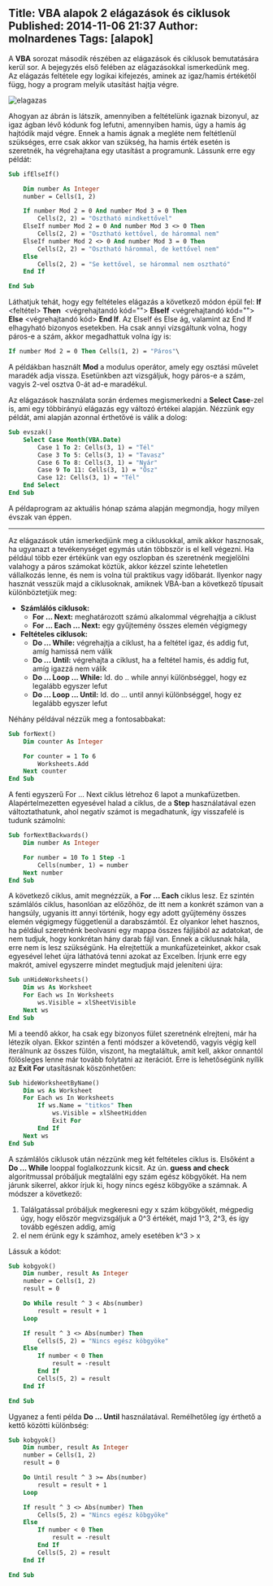 Title: VBA alapok 2 elágazások és ciklusok
Published: 2014-11-06 21:37
Author: molnardenes
Tags: [alapok]
---

A **VBA** sorozat második részében az elágazások és ciklusok
bemutatására kerül sor. A bejegyzés első felében az elágazásokkal
ismerkedünk meg. Az elágazás feltétele egy logikai kifejezés, aminek az
igaz/hamis értékétől függ, hogy a program melyik utasítást hajtja végre.

![elagazas](/assets/images/elagazas.png)

Ahogyan az ábrán is látszik, amennyiben a feltételünk igaznak bizonyul,
az igaz ágban lévő kódunk fog lefutni, amennyiben hamis, úgy a hamis ág
hajtódik majd végre. Ennek a hamis ágnak a megléte nem feltétlenül
szükséges, erre csak akkor van szükség, ha hamis érték esetén is
szeretnék, ha végrehajtana egy utasítást a programunk. Lássunk erre egy
példát:

```vb
Sub ifElseIf()

    Dim number As Integer
    number = Cells(1, 2)

    If number Mod 2 = 0 And number Mod 3 = 0 Then
        Cells(2, 2) = "Osztható mindkettővel"
    ElseIf number Mod 2 = 0 And number Mod 3 <> 0 Then
        Cells(2, 2) = "Osztható kettővel, de hárommal nem"
    ElseIf number Mod 2 <> 0 And number Mod 3 = 0 Then
        Cells(2, 2) = "Osztható hárommal, de kettővel nem"
    Else
        Cells(2, 2) = "Se kettővel, se hárommal nem osztható"
    End If

End Sub
```

Láthatjuk tehát, hogy egy feltételes elágazás a következő módon épül
fel: **If** <feltétel> **Then**  <végrehajtandó kód="">
**ElseIf** <végrehajtandó kód="">  **Else** <végrehajtandó
kód> **End If**. Az ElseIf és Else ág, valamint az End If elhagyható
bizonyos esetekben. Ha csak annyi vizsgáltunk volna, hogy páros-e a
szám, akkor megadhattuk volna így is:

```vb
If number Mod 2 = 0 Then Cells(1, 2) = "Páros"\
```

A példákban használt **Mod** a modulus operátor, amely egy osztási
művelet maradék adja vissza. Esetünkben azt vizsgáljuk, hogy páros-e a
szám, vagyis 2-vel osztva 0-át ad-e maradékul.

Az elágazások használata során érdemes megismerkedni a **Select
Case**-zel is, ami egy többirányú elágazás egy változó értékei alapján.
Nézzünk egy példát, ami alapján azonnal érthetővé is válik a dolog:

```vb
Sub evszak()
    Select Case Month(VBA.Date)
        Case 1 To 2: Cells(3, 1) = "Tél"
        Case 3 To 5: Cells(3, 1) = "Tavasz"
        Case 6 To 8: Cells(3, 1) = "Nyár"
        Case 9 To 11: Cells(3, 1) = "Ősz"
        Case 12: Cells(3, 1) = "Tél"
    End Select
End Sub
```

A példaprogram az aktuális hónap száma alapján megmondja, hogy milyen
évszak van éppen.

------------------------------------------------------------------------


Az elágazások után ismerkedjünk meg a ciklusokkal, amik akkor hasznosak,
ha ugyanazt a tevékenységet egymás után többször is el kell végezni. Ha
például több ezer értékünk van egy oszlopban és szeretnénk megjelölni
valahogy a páros számokat köztük, akkor kézzel szinte lehetetlen
vállalkozás lenne, és nem is volna túl praktikus vagy időbarát. Ilyenkor
nagy hasznát vesszük majd a ciklusoknak, amiknek VBA-ban a következő
típusait különböztetjük meg:

-   **Számlálós ciklusok:**
    -   **For ... Next:** meghatározott számú alkalommal végrehajtja a
        ciklust
    -   **For ... Each ... Next:** egy gyűjtemény összes elemén
        végigmegy
-   **Feltételes ciklusok:**
    -   **Do ... While:** végrehajtja a ciklust, ha a feltétel igaz, és
        addig fut, amíg hamissá nem válik
    -   **Do ... Until:** végrehajta a ciklust, ha a feltétel hamis, és
        addig fut, amíg igazzá nem válik
    -   **Do ... Loop ... While:** ld. do .. while annyi különbséggel,
        hogy ez legalább egyszer lefut
    -   **Do ... Loop ... Until:** ld. do ... until annyi különbséggel,
        hogy ez legalább egyszer lefut

Néhány példával nézzük meg a fontosabbakat:

```vb
Sub forNext()
    Dim counter As Integer

    For counter = 1 To 6
        Worksheets.Add
    Next counter
End Sub
```

A fenti egyszerű For ... Next ciklus létrehoz 6 lapot a munkafüzetben.
Alapértelmezetten egyesével halad a ciklus, de a **Step** használatával
ezen változtathatunk, ahol negatív számot is megadhatunk, így visszafelé
is tudunk számolni:

```vb
Sub forNextBackwards()
    Dim number As Integer

    For number = 10 To 1 Step -1
        Cells(number, 1) = number
    Next number
End Sub
```

A következő ciklus, amit megnézzük, a **For ... Each** ciklus lesz. Ez
szintén számlálós ciklus, hasonlóan az előzőhöz, de itt nem a konkrét
számon van a hangsúly, ugyanis itt annyi történik, hogy egy adott
gyűjtemény összes elemén végigmegy függetlenül a darabszámtól. Ez
olyankor lehet hasznos, ha például szeretnénk beolvasni egy mappa összes
fájljából az adatokat, de nem tudjuk, hogy konkrétan hány darab fájl
van. Ennek a ciklusnak hála, erre nem is lesz szükségünk. Ha elrejtettük
a munkafüzeteinket, akkor csak egyesével lehet újra láthatóvá tenni
azokat az Excelben. Írjunk erre egy makrót, amivel egyszerre mindet
megtudjuk majd jeleníteni újra:

```vb
Sub unHideWorksheets()
    Dim ws As Worksheet
    For Each ws In Worksheets
        ws.Visible = xlSheetVisible
    Next ws
End Sub
```

Mi a teendő akkor, ha csak egy bizonyos fület szeretnénk elrejteni, már
ha létezik olyan. Ekkor szintén a fenti módszer a követendő, vagyis
végig kell iterálnunk az összes fülön, viszont, ha megtaláltuk, amit
kell, akkor onnantól fölösleges lenne már tovább folytatni az iterációt.
Erre is lehetőségünk nyílik az **Exit For** utasításnak köszönhetően:

```vb
Sub hideWorksheetByName()
    Dim ws As Worksheet
    For Each ws In Worksheets
        If ws.Name = "titkos" Then
            ws.Visible = xlSheetHidden
            Exit For
        End If
    Next ws
End Sub
```

A számlálós ciklusok után nézzünk meg két feltételes ciklus is. Elsőként
a **Do ... While** looppal foglalkozzunk kicsit. Az ún. **guess and
check** algoritmussal próbáljuk megtalálni egy szám egész köbgyökét. Ha
nem járunk sikerrel, akkor írjuk ki, hogy nincs egész köbgyöke a
számnak. A módszer a következő:

1.  Találgatással próbáljuk megkeresni egy x szám köbgyökét, mégpedig
    úgy, hogy először megvizsgáljuk a 0^3 értékét, majd 1^3, 2^3, és
    így tovább egészen addig, amíg
2.  el nem érünk egy k számhoz, amely esetében k^3 > x

Lássuk a kódot:

```vb
Sub kobgyok()
    Dim number, result As Integer
    number = Cells(1, 2)
    result = 0

    Do While result ^ 3 < Abs(number)
        result = result + 1
    Loop

    If result ^ 3 <> Abs(number) Then
        Cells(5, 2) = "Nincs egész köbgyöke"
    Else
        If number < 0 Then
            result = -result
        End If
        Cells(5, 2) = result
    End If

End Sub
```

Ugyanez a fenti példa **Do ... Until** használatával. Remélhetőleg így
érthető a kettő közötti különbség:

```vb
Sub kobgyok()
    Dim number, result As Integer
    number = Cells(1, 2)
    result = 0

    Do Until result ^ 3 >= Abs(number)
        result = result + 1
    Loop

    If result ^ 3 <> Abs(number) Then
        Cells(5, 2) = "Nincs egész köbgyöke"
    Else
        If number < 0 Then
            result = -result
        End If
        Cells(5, 2) = result
    End If

End Sub
```
